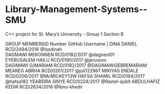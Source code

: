# Library-Management-Systems--SMU
C++ project for St.  Mary’s University -  Group 1 Section B

GROUP MEMBERSID Number             GitHub Username              |
DINA DANIEL               RCD/2494/2016             @Issdinah                
DAGMAWI MEKONNEN          RCD/0182/2017             @dagnext01               
EYERUSALEM HAILU          RCD/0190/2017             @jeruxoxo                
DAGIMAWI G/MARIAM         RCD/0182/2017             @DAGIMAWiGEBREMARIAM
MEAREG ABRHA              RCD/0201/2017             @juli122967
MIKIYAS ENDALE            RCD/0206/2017             @McMICKEY13W
HAFSA SHAMIL              RCD/0194/2017             @hafsa182
YEABSIRA SINYE            RCD/0224/2017             @Raziel-qubit
ABDULHAFIZ KEDIR          RCD/2634/2016             @Ibnu-khedir
